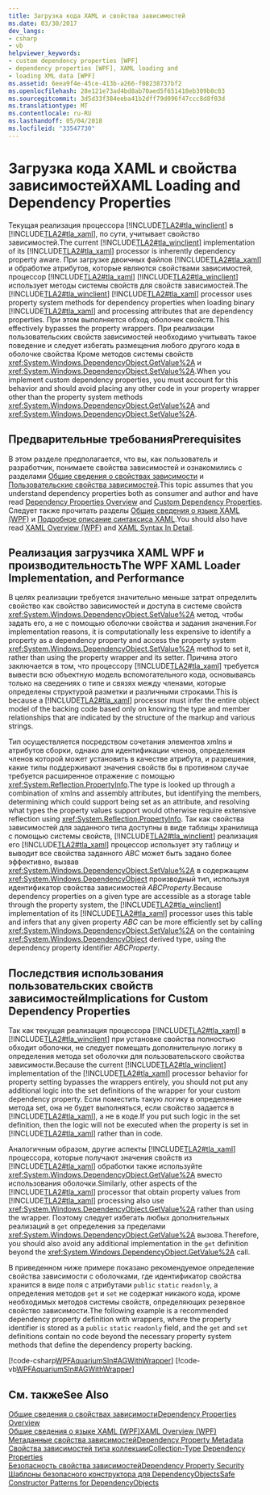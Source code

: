 ```yaml
---
title: Загрузка кода XAML и свойства зависимостей
ms.date: 03/30/2017
dev_langs:
- csharp
- vb
helpviewer_keywords:
- custom dependency properties [WPF]
- dependency properties [WPF], XAML loading and
- loading XML data [WPF]
ms.assetid: 6eea9f4e-45ce-413b-a266-f08238737bf2
ms.openlocfilehash: 28e121e73ad4bd8ab70aed5f651418eb309b0c03
ms.sourcegitcommit: 3d5d33f384eeba41b2dff79d096f47ccc8d8f03d
ms.translationtype: MT
ms.contentlocale: ru-RU
ms.lasthandoff: 05/04/2018
ms.locfileid: "33547730"
---
```

# <a name="xaml-loading-and-dependency-properties"></a><span data-ttu-id="a3c23-102">Загрузка кода XAML и свойства зависимостей</span><span class="sxs-lookup"><span data-stu-id="a3c23-102">XAML Loading and Dependency Properties</span></span>
<span data-ttu-id="a3c23-103">Текущая реализация процессора [!INCLUDE[TLA2#tla_winclient](../../../../includes/tla2sharptla-winclient-md.md)] в [!INCLUDE[TLA2#tla_xaml](../../../../includes/tla2sharptla-xaml-md.md)], по сути, учитывает свойство зависимостей.</span><span class="sxs-lookup"><span data-stu-id="a3c23-103">The current [!INCLUDE[TLA2#tla_winclient](../../../../includes/tla2sharptla-winclient-md.md)] implementation of its [!INCLUDE[TLA2#tla_xaml](../../../../includes/tla2sharptla-xaml-md.md)] processor is inherently dependency property aware.</span></span> <span data-ttu-id="a3c23-104">При загрузке двоичных файлов [!INCLUDE[TLA2#tla_xaml](../../../../includes/tla2sharptla-xaml-md.md)] и обработке атрибутов, которые являются свойствами зависимостей, процессор [!INCLUDE[TLA2#tla_xaml](../../../../includes/tla2sharptla-xaml-md.md)] [!INCLUDE[TLA2#tla_winclient](../../../../includes/tla2sharptla-winclient-md.md)] использует методы системы свойств для свойств зависимостей.</span><span class="sxs-lookup"><span data-stu-id="a3c23-104">The [!INCLUDE[TLA2#tla_winclient](../../../../includes/tla2sharptla-winclient-md.md)] [!INCLUDE[TLA2#tla_xaml](../../../../includes/tla2sharptla-xaml-md.md)] processor uses property system methods for dependency properties when loading binary [!INCLUDE[TLA2#tla_xaml](../../../../includes/tla2sharptla-xaml-md.md)] and processing attributes that are dependency properties.</span></span> <span data-ttu-id="a3c23-105">При этом выполняется обход оболочек свойств.</span><span class="sxs-lookup"><span data-stu-id="a3c23-105">This effectively bypasses the property wrappers.</span></span> <span data-ttu-id="a3c23-106">При реализации пользовательских свойств зависимостей необходимо учитывать такое поведение и следует избегать размещения любого другого кода в оболочке свойства Кроме методов системы свойств <xref:System.Windows.DependencyObject.GetValue%2A> и <xref:System.Windows.DependencyObject.SetValue%2A>.</span><span class="sxs-lookup"><span data-stu-id="a3c23-106">When you implement custom dependency properties, you must account for this behavior and should avoid placing any other code in your property wrapper other than the property system methods <xref:System.Windows.DependencyObject.GetValue%2A> and <xref:System.Windows.DependencyObject.SetValue%2A>.</span></span>  
  
  
<a name="prerequisites"></a>   
## <a name="prerequisites"></a><span data-ttu-id="a3c23-107">Предварительные требования</span><span class="sxs-lookup"><span data-stu-id="a3c23-107">Prerequisites</span></span>  
 <span data-ttu-id="a3c23-108">В этом разделе предполагается, что вы, как пользователь и разработчик, понимаете свойства зависимостей и ознакомились с разделами [Общие сведения о свойствах зависимости](../../../../docs/framework/wpf/advanced/dependency-properties-overview.md) и [Пользовательские свойства зависимостей](../../../../docs/framework/wpf/advanced/custom-dependency-properties.md).</span><span class="sxs-lookup"><span data-stu-id="a3c23-108">This topic assumes that you understand dependency properties both as consumer and author and have read [Dependency Properties Overview](../../../../docs/framework/wpf/advanced/dependency-properties-overview.md) and [Custom Dependency Properties](../../../../docs/framework/wpf/advanced/custom-dependency-properties.md).</span></span> <span data-ttu-id="a3c23-109">Следует также прочитать разделы [Общие сведения о языке XAML (WPF)](../../../../docs/framework/wpf/advanced/xaml-overview-wpf.md) и [Подробное описание синтаксиса XAML](../../../../docs/framework/wpf/advanced/xaml-syntax-in-detail.md).</span><span class="sxs-lookup"><span data-stu-id="a3c23-109">You should also have read [XAML Overview (WPF)](../../../../docs/framework/wpf/advanced/xaml-overview-wpf.md) and [XAML Syntax In Detail](../../../../docs/framework/wpf/advanced/xaml-syntax-in-detail.md).</span></span>  
  
<a name="implementation"></a>   
## <a name="the-wpf-xaml-loader-implementation-and-performance"></a><span data-ttu-id="a3c23-110">Реализация загрузчика XAML WPF и производительность</span><span class="sxs-lookup"><span data-stu-id="a3c23-110">The WPF XAML Loader Implementation, and Performance</span></span>  
 <span data-ttu-id="a3c23-111">В целях реализации требуется значительно меньше затрат определить свойство как свойство зависимостей и доступа в системе свойств <xref:System.Windows.DependencyObject.SetValue%2A> метод, чтобы задать его, а не с помощью оболочки свойства и задания значения.</span><span class="sxs-lookup"><span data-stu-id="a3c23-111">For implementation reasons, it is computationally less expensive to identify a property as a dependency property and access the property system <xref:System.Windows.DependencyObject.SetValue%2A> method to set it, rather than using the property wrapper and its setter.</span></span> <span data-ttu-id="a3c23-112">Причина этого заключается в том, что процессору [!INCLUDE[TLA2#tla_xaml](../../../../includes/tla2sharptla-xaml-md.md)] требуется вывести всю объектную модель вспомогательного кода, основываясь только на сведениях о типе и связях между членами, которые определены структурой разметки и различными строками.</span><span class="sxs-lookup"><span data-stu-id="a3c23-112">This is because a [!INCLUDE[TLA2#tla_xaml](../../../../includes/tla2sharptla-xaml-md.md)] processor must infer the entire object model of the backing code based only on knowing the type and member relationships that are indicated by the structure of the markup and various strings.</span></span>  
  
 <span data-ttu-id="a3c23-113">Тип осуществляется посредством сочетания элементов xmlns и атрибутов сборки, однако для идентификации членов, определения членов которой может установить в качестве атрибута, и разрешения, какие типы поддерживают значения свойств бы в противном случае требуется расширенное отражение с помощью <xref:System.Reflection.PropertyInfo>.</span><span class="sxs-lookup"><span data-stu-id="a3c23-113">The type is looked up through a combination of xmlns and assembly attributes, but identifying the members, determining which could support being set as an attribute, and resolving what types the property values support would otherwise require extensive reflection using <xref:System.Reflection.PropertyInfo>.</span></span> <span data-ttu-id="a3c23-114">Так как свойства зависимостей для заданного типа доступны в виде таблицы хранилища с помощью системы свойств, [!INCLUDE[TLA2#tla_winclient](../../../../includes/tla2sharptla-winclient-md.md)] реализация его [!INCLUDE[TLA2#tla_xaml](../../../../includes/tla2sharptla-xaml-md.md)] процессор использует эту таблицу и выводит все свойства заданного *ABC* может быть задано более эффективно, вызвав <xref:System.Windows.DependencyObject.SetValue%2A> в содержащем <xref:System.Windows.DependencyObject> производный тип, используя идентификатор свойства зависимостей *ABCProperty*.</span><span class="sxs-lookup"><span data-stu-id="a3c23-114">Because dependency properties on a given type are accessible as a storage table through the property system, the [!INCLUDE[TLA2#tla_winclient](../../../../includes/tla2sharptla-winclient-md.md)] implementation of its [!INCLUDE[TLA2#tla_xaml](../../../../includes/tla2sharptla-xaml-md.md)] processor uses this table and infers that any given property *ABC* can be more efficiently set by calling <xref:System.Windows.DependencyObject.SetValue%2A> on the containing <xref:System.Windows.DependencyObject> derived type, using the dependency property identifier *ABCProperty*.</span></span>  
  
<a name="implications"></a>   
## <a name="implications-for-custom-dependency-properties"></a><span data-ttu-id="a3c23-115">Последствия использования пользовательских свойств зависимостей</span><span class="sxs-lookup"><span data-stu-id="a3c23-115">Implications for Custom Dependency Properties</span></span>  
 <span data-ttu-id="a3c23-116">Так как текущая реализация процессора [!INCLUDE[TLA2#tla_xaml](../../../../includes/tla2sharptla-xaml-md.md)] в [!INCLUDE[TLA2#tla_winclient](../../../../includes/tla2sharptla-winclient-md.md)] при установке свойства полностью обходит оболочки, не следует помещать дополнительную логику в определения метода set оболочки для пользовательского свойства зависимости.</span><span class="sxs-lookup"><span data-stu-id="a3c23-116">Because the current [!INCLUDE[TLA2#tla_winclient](../../../../includes/tla2sharptla-winclient-md.md)] implementation of the [!INCLUDE[TLA2#tla_xaml](../../../../includes/tla2sharptla-xaml-md.md)] processor behavior for property setting bypasses the wrappers entirely, you should not put any additional logic into the set definitions of the wrapper for your custom dependency property.</span></span> <span data-ttu-id="a3c23-117">Если поместить такую логику в определение метода set, она не будет выполняться, если свойство задается в [!INCLUDE[TLA2#tla_xaml](../../../../includes/tla2sharptla-xaml-md.md)], а не в коде.</span><span class="sxs-lookup"><span data-stu-id="a3c23-117">If you put such logic in the set definition, then the logic will not be executed when the property is set in [!INCLUDE[TLA2#tla_xaml](../../../../includes/tla2sharptla-xaml-md.md)] rather than in code.</span></span>  
  
 <span data-ttu-id="a3c23-118">Аналогичным образом, другие аспекты [!INCLUDE[TLA2#tla_xaml](../../../../includes/tla2sharptla-xaml-md.md)] процессора, которые получают значения свойств из [!INCLUDE[TLA2#tla_xaml](../../../../includes/tla2sharptla-xaml-md.md)] обработки также используйте <xref:System.Windows.DependencyObject.GetValue%2A> вместо использования оболочки.</span><span class="sxs-lookup"><span data-stu-id="a3c23-118">Similarly, other aspects of the [!INCLUDE[TLA2#tla_xaml](../../../../includes/tla2sharptla-xaml-md.md)] processor that obtain property values from [!INCLUDE[TLA2#tla_xaml](../../../../includes/tla2sharptla-xaml-md.md)] processing also use <xref:System.Windows.DependencyObject.GetValue%2A> rather than using the wrapper.</span></span> <span data-ttu-id="a3c23-119">Поэтому следует избегать любых дополнительных реализаций в `get` определения за пределами <xref:System.Windows.DependencyObject.GetValue%2A> вызова.</span><span class="sxs-lookup"><span data-stu-id="a3c23-119">Therefore, you should also avoid any additional implementation in the `get` definition beyond the <xref:System.Windows.DependencyObject.GetValue%2A> call.</span></span>  
  
 <span data-ttu-id="a3c23-120">В приведенном ниже примере показано рекомендуемое определение свойства зависимости с оболочками, где идентификатор свойства хранится в виде поля с атрибутами `public` `static` `readonly`, а определения методов `get` и `set` не содержат никакого кода, кроме необходимых методов системы свойств, определяющих резервное свойство зависимости.</span><span class="sxs-lookup"><span data-stu-id="a3c23-120">The following example is a recommended dependency property definition with wrappers, where the property identifier is stored as a `public` `static` `readonly` field, and the `get` and `set` definitions contain no code beyond the necessary property system methods that define the dependency property backing.</span></span>  
  
 [!code-csharp[WPFAquariumSln#AGWithWrapper](../../../../samples/snippets/csharp/VS_Snippets_Wpf/WPFAquariumSln/CSharp/WPFAquariumObjects/Class1.cs#agwithwrapper)]
 [!code-vb[WPFAquariumSln#AGWithWrapper](../../../../samples/snippets/visualbasic/VS_Snippets_Wpf/WPFAquariumSln/visualbasic/wpfaquariumobjects/class1.vb#agwithwrapper)]  
  
## <a name="see-also"></a><span data-ttu-id="a3c23-121">См. также</span><span class="sxs-lookup"><span data-stu-id="a3c23-121">See Also</span></span>  
 [<span data-ttu-id="a3c23-122">Общие сведения о свойствах зависимости</span><span class="sxs-lookup"><span data-stu-id="a3c23-122">Dependency Properties Overview</span></span>](../../../../docs/framework/wpf/advanced/dependency-properties-overview.md)  
 [<span data-ttu-id="a3c23-123">Общие сведения о языке XAML (WPF)</span><span class="sxs-lookup"><span data-stu-id="a3c23-123">XAML Overview (WPF)</span></span>](../../../../docs/framework/wpf/advanced/xaml-overview-wpf.md)  
 [<span data-ttu-id="a3c23-124">Метаданные свойства зависимостей</span><span class="sxs-lookup"><span data-stu-id="a3c23-124">Dependency Property Metadata</span></span>](../../../../docs/framework/wpf/advanced/dependency-property-metadata.md)  
 [<span data-ttu-id="a3c23-125">Свойства зависимостей типа коллекции</span><span class="sxs-lookup"><span data-stu-id="a3c23-125">Collection-Type Dependency Properties</span></span>](../../../../docs/framework/wpf/advanced/collection-type-dependency-properties.md)  
 [<span data-ttu-id="a3c23-126">Безопасность свойства зависимостей</span><span class="sxs-lookup"><span data-stu-id="a3c23-126">Dependency Property Security</span></span>](../../../../docs/framework/wpf/advanced/dependency-property-security.md)  
 [<span data-ttu-id="a3c23-127">Шаблоны безопасного конструктора для DependencyObjects</span><span class="sxs-lookup"><span data-stu-id="a3c23-127">Safe Constructor Patterns for DependencyObjects</span></span>](../../../../docs/framework/wpf/advanced/safe-constructor-patterns-for-dependencyobjects.md)

